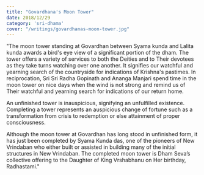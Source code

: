 ```yaml
---
title: "Govardhana's Moon Tower"
date: 2018/12/29
category: 'sri-dhama'
cover: "/writings/govardhanas-moon-tower.jpg"
---
```


"The moon tower standing at Govardhan between Syama kunda and Lalita kunda awards a bird's eye view of a significant portion of the dham. The tower offers a variety of services to both the Deities and to Their devotees as they take turns watching over one another. It signifies our watchful and yearning search of the countryside for indications of Krishna's pastimes. In reciprocation, Sri Sri Radha Gopinath and Ananga Manjari spend time in the moon tower on nice days when the wind is not strong and remind us of Their watchful and yearning search for indications of our return home.

An unfinished tower is inauspicious, signifying an unfulfilled existence. Completing a tower represents an auspicious change of fortune such as a transformation from crisis to redemption or else attainment of proper consciousness.

Although the moon tower at Govardhan has long stood in unfinished form, it has just been completed by Syama Kunda das, one of the pioneers of New Vrindaban who either built or assisted in building many of the initial structures in New Vrindaban. The completed moon tower is Dham Seva’s collective offering to the Daughter of King Vrshabhanu on Her birthday, Radhastami."
